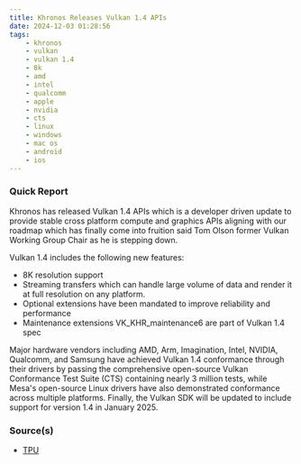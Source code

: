 ```yaml
---
title: Khronos Releases Vulkan 1.4 APIs
date: 2024-12-03 01:28:56
tags:
    - khronos
    - vulkan
    - vulkan 1.4
    - 8k
    - amd
    - intel
    - qualcomm
    - apple
    - nvidia
    - cts
    - linux
    - windows
    - mac os
    - android
    - ios
---
```



### Quick Report

Khronos has released Vulkan 1.4 APIs which is a developer driven update to provide stable cross platform compute and graphics APIs aligning with our roadmap which has finally come into fruition said Tom Olson former Vulkan Working Group Chair as he is stepping down.

Vulkan 1.4 includes the following new features:

- 8K resolution support
- Streaming transfers which can handle large volume of data and render it at full resolution on any platform.
- Optional extensions have been mandated to improve reliability and performance
- Maintenance extensions VK_KHR_maintenance6 are part of Vulkan 1.4 spec

Major hardware vendors including AMD, Arm, Imagination, Intel, NVIDIA, Qualcomm, and Samsung have achieved Vulkan 1.4 conformance through their drivers by passing the comprehensive open-source Vulkan Conformance Test Suite (CTS) containing nearly 3 million tests, while Mesa's open-source Linux drivers have also demonstrated conformance across multiple platforms. Finally, the Vulkan SDK will be updated to include support for version 1.4 in January 2025.

### Source(s)

- [TPU][def]

[def]: https://www.techpowerup.com/329403/khronos-announces-the-vulkan-1-4-graphics-api
